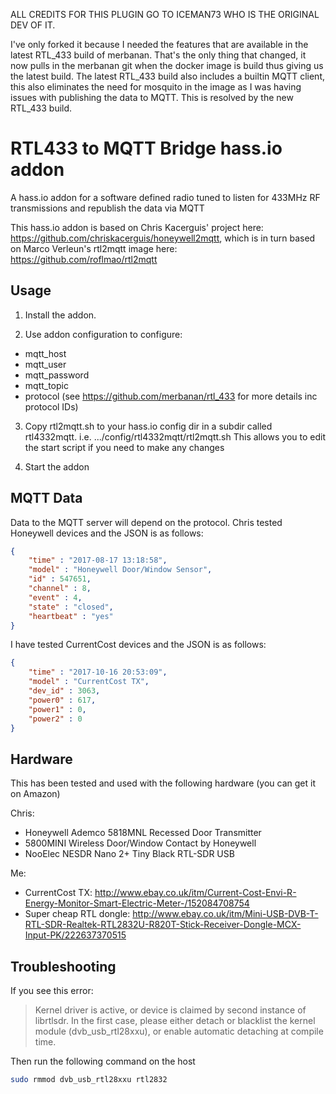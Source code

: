 ALL CREDITS FOR THIS PLUGIN GO TO ICEMAN73 WHO IS THE ORIGINAL DEV OF IT.

I've only forked it because I needed the features that are available in the latest RTL_433 build of merbanan.
That's the only thing that changed, it now pulls in the merbanan git when the docker image is build thus giving us the latest build.
The latest RTL_433 build also includes a builtin MQTT client, this also eliminates the need for mosquito in the image
 as I was having issues with publishing the data to MQTT.
This is resolved by the new RTL_433 build.


# RTL433 to MQTT Bridge hass.io addon
A hass.io addon for a software defined radio tuned to listen for 433MHz RF transmissions and republish the data via MQTT

This hass.io addon is based on Chris Kacerguis' project here: https://github.com/chriskacerguis/honeywell2mqtt,
which is in turn based on Marco Verleun's rtl2mqtt image here: https://github.com/roflmao/rtl2mqtt

## Usage

1) Install the addon.

2) Use addon configuration to configure:
- mqtt_host
- mqtt_user
- mqtt_password
- mqtt_topic
- protocol (see https://github.com/merbanan/rtl_433 for more details inc protocol IDs)

3) Copy rtl2mqtt.sh to your hass.io config dir in a subdir called rtl4332mqtt.
i.e.
.../config/rtl4332mqtt/rtl2mqtt.sh
This allows you to edit the start script if you need to make any changes

4) Start the addon


## MQTT Data

Data to the MQTT server will depend on the protocol.
Chris tested Honeywell devices and the JSON is as follows:

```json
{
    "time" : "2017-08-17 13:18:58",
    "model" : "Honeywell Door/Window Sensor",
    "id" : 547651,
    "channel" : 8,
    "event" : 4,
    "state" : "closed",
    "heartbeat" : "yes"
}
```

I have tested CurrentCost devices and the JSON is as follows:

```json
{
    "time" : "2017-10-16 20:53:09",
    "model" : "CurrentCost TX",
    "dev_id" : 3063,
    "power0" : 617,
    "power1" : 0,
    "power2" : 0
}
```

## Hardware

This has been tested and used with the following hardware (you can get it on Amazon)

Chris:
- Honeywell Ademco 5818MNL Recessed Door Transmitter
- 5800MINI Wireless Door/Window Contact by Honeywell
- NooElec NESDR Nano 2+ Tiny Black RTL-SDR USB

Me:
- CurrentCost TX: http://www.ebay.co.uk/itm/Current-Cost-Envi-R-Energy-Monitor-Smart-Electric-Meter-/152084708754
- Super cheap RTL dongle: http://www.ebay.co.uk/itm/Mini-USB-DVB-T-RTL-SDR-Realtek-RTL2832U-R820T-Stick-Receiver-Dongle-MCX-Input-PK/222637370515


## Troubleshooting

If you see this error:

> Kernel driver is active, or device is claimed by second instance of librtlsdr.
> In the first case, please either detach or blacklist the kernel module
> (dvb_usb_rtl28xxu), or enable automatic detaching at compile time.

Then run the following command on the host

```bash
sudo rmmod dvb_usb_rtl28xxu rtl2832
```
